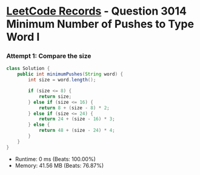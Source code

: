 # [LeetCode Records](../../README.md) - Question 3014 Minimum Number of Pushes to Type Word I

### Attempt 1: Compare the size
```java
class Solution {
    public int minimumPushes(String word) {
        int size = word.length();

        if (size <= 8) {
            return size;
        } else if (size <= 16) {
            return 8 + (size - 8) * 2;
        } else if (size <= 24) {
            return 24 + (size - 16) * 3;
        } else {
            return 48 + (size - 24) * 4; 
        }
    }
}
```
- Runtime: 0 ms (Beats: 100.00%)
- Memory: 41.56 MB (Beats: 76.87%)

<br>
